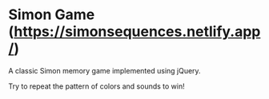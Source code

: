 # Simon Game (https://simonsequences.netlify.app/)

A classic Simon memory game implemented using jQuery.

Try to repeat the pattern of colors and sounds to win!
